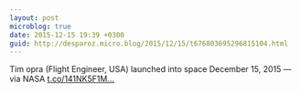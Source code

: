 ```yaml
---
layout: post
microblog: true
date: 2015-12-15 19:39 +0300
guid: http://desparoz.micro.blog/2015/12/15/t676803695296815104.html
---
```

Tim opra (Flight Engineer, USA) launched into space December 15, 2015 — via NASA [t.co/141NK5F1M...](https://t.co/141NK5F1MZ)
